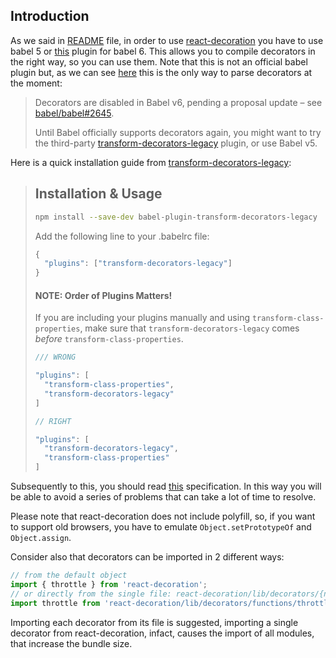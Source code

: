 ## Introduction

As we said in [README](https://github.com/mbasso/react-decoration/blob/master/README.md) file, in order to use [react-decoration](https://github.com/mbasso/react-decoration) you have to use babel 5 or [this](https://github.com/loganfsmyth/babel-plugin-transform-decorators-legacy) plugin for babel 6. This allows you to compile decorators in the right way, so you can use them.
Note that this is not an official babel plugin but, as we can see [here](http://babeljs.io/docs/plugins/transform-decorators/) this is the only way to parse decorators at the moment:

> Decorators are disabled in Babel v6, pending a proposal update – see [babel/babel#2645](https://github.com/babel/babel/issues/2645).
> 
> Until Babel officially supports decorators again, you might want to try the third-party [transform-decorators-legacy](https://github.com/loganfsmyth/babel-plugin-transform-decorators-legacy) plugin, or use Babel v5.

Here is a quick installation guide from [transform-decorators-legacy](https://github.com/loganfsmyth/babel-plugin-transform-decorators-legacy):

> ## Installation & Usage
> 
> ```bash
> npm install --save-dev babel-plugin-transform-decorators-legacy
> ```
>     
> Add the following line to your .babelrc file:
> 
> ```js
> {
>   "plugins": ["transform-decorators-legacy"]
> }
> ```
>     
> #### NOTE: Order of Plugins Matters!
> If you are including your plugins manually and using `transform-class-properties`, make sure that `transform-decorators-legacy` comes *before* `transform-class-properties`.
> 
> ```js
> /// WRONG
> 
> "plugins": [
>   "transform-class-properties",
>   "transform-decorators-legacy"
> ]
> 
> // RIGHT
> 
> "plugins": [
>   "transform-decorators-legacy",
>   "transform-class-properties"
> ]
> ```

Subsequently to this, you should read [this](https://github.com/loganfsmyth/babel-plugin-transform-decorators-legacy#best-effort) 
specification. In this way you will be able to avoid a series of problems that can take a lot of time to resolve.

Please note that react-decoration does not include polyfill, so, if you want to support old browsers, you have to emulate `Object.setPrototypeOf` and `Object.assign`.

Consider also that decorators can be imported in 2 different ways:

```js
// from the default object
import { throttle } from 'react-decoration';
// or directly from the single file: react-decoration/lib/decorators/{namespace}/{decorator}
import throttle from 'react-decoration/lib/decorators/functions/throttle';
```

Importing each decorator from its file is suggested, importing a single decorator from react-decoration, infact, causes the import of all modules, that increase the bundle size.
